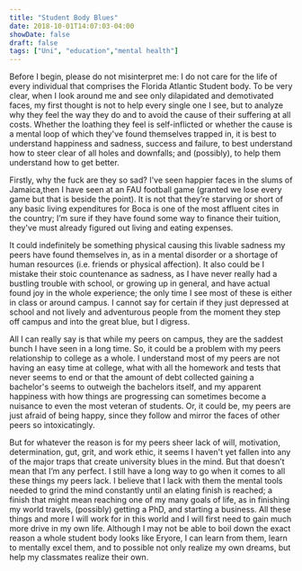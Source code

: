 ```yaml
---
title: "Student Body Blues"
date: 2018-10-01T14:07:03-04:00
showDate: false
draft: false
tags: ["Uni", "education","mental health"]
---
```


Before I begin, please do not misinterpret me: I do not care for the life of every individual that comprises the Florida Atlantic Student body. To be very clear, when I look around me and see only dilapidated and demotivated faces, my first thought is not to help every single one I see, but to analyze why they feel the way they do and to avoid the cause of their suffering at all costs. Whether the loathing they feel is self-inflicted or whether the cause is a mental loop of which they've found themselves trapped in, it is best to understand happiness and sadness, success and failure, to best understand how to steer clear of all holes and downfalls; and (possibly), to help them understand how to get better.

Firstly, why the fuck are they so sad? I've seen happier faces in the slums of Jamaica,then I have seen at an FAU football game (granted we lose every game but that is beside the point). It is not that they’re starving or short of any basic living expenditures for Boca is one of the most affluent cites in the country; I’m sure if they have found some way to finance their tuition, they've must already figured out living and eating expenses. 

It could indefinitely be something physical causing this livable sadness my peers have found themselves in, as in a mental disorder or a shortage of human resources (i.e. friends or physical affection). It also could be I mistake their stoic countenance as sadness, as I have never really had a bustling trouble with school, or growing up in general, and have actual found joy in the whole experience; the only time I see most of these is either in class or around campus. I cannot say for certain if they just depressed at school and not lively and adventurous people from the moment they step off campus and into the great blue, but I digress. 

All I can really say is that while my peers on campus, they are the saddest bunch I have seen in a long time. So, it could be a problem with my peers relationship to college as a whole. I understand most of my peers are not having an easy time at college, what with all the homework and tests that never seems to end or that the amount of debt collected gaining a bachelor's seems to outweigh the bachelors itself, and my apparent happiness with how things are progressing can sometimes become a nuisance to even the most veteran of students. Or, it could be, my peers are just afraid of being happy, since they follow and mirror the faces of other peers so intoxicatingly. 

But for whatever the reason is for my peers sheer lack of will, motivation, determination, gut, grit, and work ethic, it seems I haven't yet fallen into any of the major traps that create university blues in the mind. But that doesn’t mean that I’m any perfect. I still have a long way to go when it comes to all these things my peers lack. I believe that I lack with them the mental tools needed to grind the mind constantly until an elating finish is reached; a finish that might mean reaching one of my many goals of life, as in finishing my world travels, (possibly) getting a PhD, and starting a business. All these things and more I will work for in this world and I will first need to gain much more drive in my own life. Although I may not be able to boil down the exact reason a whole student body looks like Eryore, I can learn from them, learn to mentally  excel them, and to possible not only realize my own dreams, but help my classmates realize their own.

